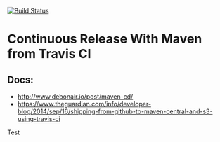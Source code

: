 [![Build Status](https://travis-ci.org/mariuszs/playground.svg?branch=master)](https://travis-ci.org/mariuszs/playground)

Continuous Release With Maven from Travis CI
=================

Docs:
--------

 * http://www.debonair.io/post/maven-cd/
 * https://www.theguardian.com/info/developer-blog/2014/sep/16/shipping-from-github-to-maven-central-and-s3-using-travis-ci

Test